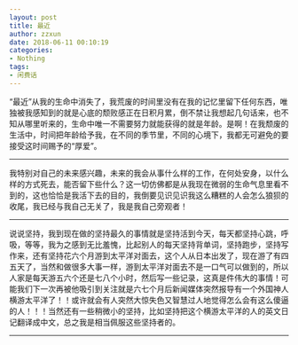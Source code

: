 ```yaml
---
layout: post
title: 最近
author: zzxun
date: 2018-06-11 00:10:19
categories:
- Nothing
tags:
- 闲费话
---
```


“最近”从我的生命中消失了，我荒废的时间里没有在我的记忆里留下任何东西，唯独被我感知到的就是心底的颓败感正在日积月累，倒不禁让我想起几句话来，也不知从哪里听来的，生命中唯一不需要努力就能获得的就是年龄。是啊！在我颓废的生活中，时间把年龄给予我，在不同的季节里，不同的心境下，我都无可避免的要接受这时间赐予的“厚爱”。
****
我特别对自己的未来感兴趣，未来的我会从事什么样的工作，在何处安身，以什么样的方式死去，能否留下些什么？这一切仿佛都是从我现在微弱的生命气息里看不到的，这也恰恰是我活下去的目的，我倒要见识见识我这么糟糕的人会怎么狼狈的收尾，我已经与我自己无关了，我是我自己旁观者！
****
说说坚持，我到现在做的坚持最久的事情就是坚持活到今天，每天都坚持心跳，呼吸，等等，我为之感到无比羞愧，比起别人的每天坚持背单词，坚持跑步，坚持写作来，还有坚持花六个月游到太平洋对面去，这个人从日本出发了，现在游了有四五天了，当然和做很多大事一样，游到太平洋对面去不是一口气可以做到的，所以人家是每天游五六个还是七八个小时，然后写一些记录，这真是件伟大的事情！可能我们下一次再被他吸引到关注就是六七个月后新闻媒体突然报导有一个外国神人横游太平洋了！！或许就会有人突然大惊失色又智慧过人地觉得怎么会有这么傻逼的人！！！当然还有一些稍微小的坚持，比如坚持把这个横游太平洋的人的英文日记翻译成中文，总之我是相当佩服这些坚持者的。

****

